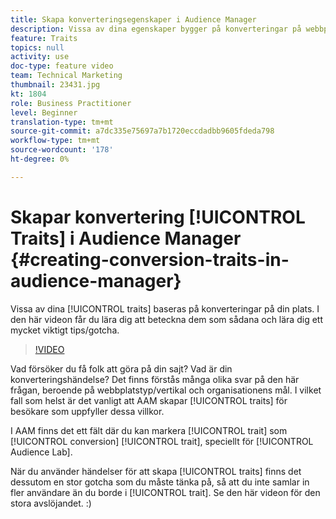 ```yaml
---
title: Skapa konverteringsegenskaper i Audience Manager
description: Vissa av dina egenskaper bygger på konverteringar på webbplatsen. I den här videon får du lära dig att beteckna dem som sådana och lära dig ett mycket viktigt tips/gotcha.
feature: Traits
topics: null
activity: use
doc-type: feature video
team: Technical Marketing
thumbnail: 23431.jpg
kt: 1804
role: Business Practitioner
level: Beginner
translation-type: tm+mt
source-git-commit: a7dc335e75697a7b1720eccdadbb9605fdeda798
workflow-type: tm+mt
source-wordcount: '178'
ht-degree: 0%

---
```



# Skapar konvertering [!UICONTROL Traits] i Audience Manager {#creating-conversion-traits-in-audience-manager}

Vissa av dina [!UICONTROL traits] baseras på konverteringar på din plats. I den här videon får du lära dig att beteckna dem som sådana och lära dig ett mycket viktigt tips/gotcha.

>[!VIDEO](https://video.tv.adobe.com/v/23431/?quality=12)

Vad försöker du få folk att göra på din sajt? Vad är din konverteringshändelse? Det finns förstås många olika svar på den här frågan, beroende på webbplatstyp/vertikal och organisationens mål. I vilket fall som helst är det vanligt att AAM skapar [!UICONTROL traits] för besökare som uppfyller dessa villkor.

I AAM finns det ett fält där du kan markera [!UICONTROL trait] som [!UICONTROL conversion] [!UICONTROL trait], speciellt för [!UICONTROL Audience Lab].

När du använder händelser för att skapa [!UICONTROL traits] finns det dessutom en stor gotcha som du måste tänka på, så att du inte samlar in fler användare än du borde i [!UICONTROL trait]. Se den här videon för den stora avslöjandet. :)
